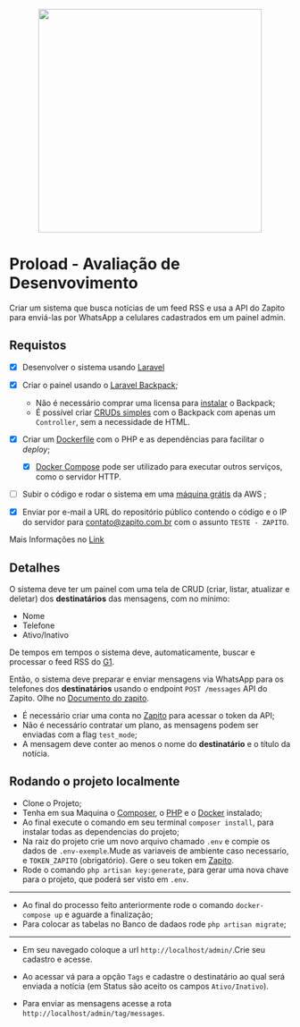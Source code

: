 <p align="center"><a href="https://www.zapito.com.br/" target="_blank"><img src="https://www.zapito.com.br/landing/img/logo.png" width="400"></a></p>

<!-- <p align="center">
<a href="https://travis-ci.org/laravel/framework"><img src="https://travis-ci.org/laravel/framework.svg" alt="Build Status"></a>
<a href="https://packagist.org/packages/laravel/framework"><img src="https://img.shields.io/packagist/dt/laravel/framework" alt="Total Downloads"></a>
<a href="https://packagist.org/packages/laravel/framework"><img src="https://img.shields.io/packagist/v/laravel/framework" alt="Latest Stable Version"></a>
<a href="https://packagist.org/packages/laravel/framework"><img src="https://img.shields.io/packagist/l/laravel/framework" alt="License"></a>
</p> -->

# Proload - Avaliação de Desenvovimento

Criar um sistema que busca notícias de um feed RSS e usa a API do Zapito para enviá-las por WhatsApp a celulares cadastrados em um painel admin.

## Requistos

-   [x] Desenvolver o sistema usando [Laravel](https://laravel.com/)
-   [x] Criar o painel usando o [Laravel Backpack](https://backpackforlaravel.com);

    -   Não é necessário comprar uma licensa para [instalar](https://backpackforlaravel.com/docs/4.1/installation) o Backpack;
    -   É possível criar [CRUDs simples](https://backpackforlaravel.com/docs/4.1/getting-started-basics) com o Backpack com apenas um `Controller`, sem a necessidade de HTML.

-   [x] Criar um [Dockerfile](https://docs.docker.com/engine/reference/builder/) com o PHP e as dependências para facilitar o _deploy_;

    -   [x] [Docker Compose](https://docs.docker.com/compose/) pode ser utilizado para executar outros serviços, como o servidor HTTP.

-   [ ] Subir o código e rodar o sistema em uma [máquina grátis](https://aws.amazon.com/pt/free) da AWS ;

-   [x] Enviar por e-mail a URL do repositório público contendo o código e o IP do servidor para contato@zapito.com.br com o assunto `TESTE - ZAPITO`.

Mais Informações no [Link](https://github.com/jaysongyn/proload-desafio-2021)

## Detalhes

O sistema deve ter um painel com uma tela de CRUD (criar, listar, atualizar e deletar) dos **destinatários** das mensagens, com no mínimo:

-   Nome
-   Telefone
-   Ativo/Inativo

De tempos em tempos o sistema deve, automaticamente, buscar e processar o feed RSS do [G1](https://g1.globo.com/rss/g1/).

Então, o sistema deve preparar e enviar mensagens via WhatsApp para os telefones dos **destinatários** usando o endpoint `POST /messages` API do Zapito. Olhe no [Documento do zapito](https://zapito.com.br/api/docs).

-   É necessário criar uma conta no [Zapito](https://zapito.com.br) para acessar o token da API;
-   Não é necessário contratar um plano, as mensagens podem ser enviadas com a flag `test_mode`;
-   A mensagem deve conter ao menos o nome do **destinatário** e o título da notícia.

## Rodando o projeto localmente

-   Clone o Projeto;
-   Tenha em sua Maquina o [Composer](https://getcomposer.org/), o [PHP](https://www.php.net/) e o [Docker](https://www.docker.com/) instalado;
-   Ao final execute o comando em seu terminal `composer install`, para instalar todas as dependencias do projeto;
-   Na raiz do projeto crie um novo arquivo chamado `.env` e compie os dados de `.env-exemple`.Mude as variaveis de ambiente caso necessario, e `TOKEN_ZAPITO` (obrigatório). Gere o seu token em [Zapito](https://zapito.com.br).
-   Rode o comando `php artisan key:generate`, para gerar uma nova chave para o projeto, que poderá ser visto em `.env`.

---

-   Ao final do processo feito anteriormente rode o comando `docker-compose up` e aguarde a finalização;
-   Para colocar as tabelas no Banco de dadaos rode `php artisan migrate`;

---

-   Em seu navegado coloque a url `http://localhost/admin/`.Crie seu cadastro e acesse.
-   Ao acessar vá para a opção `Tags` e cadastre o destinatário ao qual será enviada a notícia (em Status são aceito os campos `Ativo/Inativo`).

-   Para enviar as mensagens acesse a rota `http://localhost/admin/tag/messages`.
